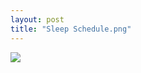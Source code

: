 ```yaml
---
layout: post
title: "Sleep Schedule.png"
---
```

<img id="img" src=" {{ site.baseurl}}/images/18-08-05-20-Sleep-Schedule.png"/>